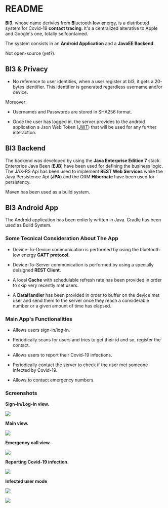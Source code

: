# README #

**Bl3**, whose name derivies from **B**luetooth **l**ow **e**nergy, is a distributed system for Covid-19 **contact tracing**. It's a centralized alterative to Apple and Google's one, totally selfcontained.   
   
The system consists in an **Android Application** and a **JavaEE Backend**.     
   
Not open-source (yet?).   

## Bl3 & Privacy ##

* No reference to user identities, when a user register at bl3, it gets a 20-bytes identifier. This identifier is generated regardless username and/or device.    
    
Moreover:   
    
* Usernames and Passwords are stored in SHA256 format.  
   
* Once the user has logged in, the server provides to the android application a Json Web Token \([JWT](https://jwt.io/)\) that will be used for any further interaction.  


## Bl3 Backend ##

The backend was developed by using the **Java Enterprise Edition 7** stack. Enterprice Java Been (**EJB**) have been used for defining the business logic. The JAX-RS Api has been used to implement **REST Web Services** while the Java Persistence Api (**JPA**) and the ORM **Hibernate** have been used for persistency.   
    
Maven has been used as a build system.   


## Bl3 Android App ##

The Android application has been entierly written in Java. Gradle has been used as Build System.  
   

### Some Tecnical Consideration About The App ###
   
* Device-To-Device communication is performed by using the bluetooth low energy **GATT protocol**.    
        
* Device-To-Server communication is performed by using a specially deisigned **REST Client**.     
    
* A local **Cache** with schedulable refresh rate has been provided in order to skip very recently met users.   
   
* A **DataHandler** has been provided in order to buffer on the device met user and send them to the server once they reach a considerable number or a given amount of time has elapsed.   


### Main App's Functionalities ###
   
* Allows users sign-in/log-in.   

* Periodically scans for users and tries to get their id and so, register the contact.   
   
* Allows users to report their Covid-19 infections.      
    
* Periodically contact the server to check if the user met someone infected by Covid-19.   
   
* Allows to contact emergency numbers.   


### Screenshots ###

**Sign-in/Log-in view.**   
     
![](./imgs/login.png)   
    
**Main view.**   
     
![](./imgs/home.png)  
   
**Emergency call view.**   
     
![](./imgs/call.png)   

**Reporting Covid-19 infection.**   
     
![](./imgs/report.png)
    
**Infected user mode**
     
![](./imgs/infect_with_prompt.png)   
    
![](./imgs/infect_no_prompt.png)